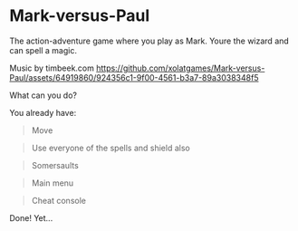 # Mark-versus-Paul

The action-adventure game where you play as Mark. Youre the wizard and can spell a magic.

Music by timbeek.com
https://github.com/xolatgames/Mark-versus-Paul/assets/64919860/924356c1-9f00-4561-b3a7-89a3038348f5

What can you do?

You already have:

 > Move

 > Use everyone of the spells and shield also

 > Somersaults
 
 > Main menu
 
 > Cheat console

Done! Yet...
